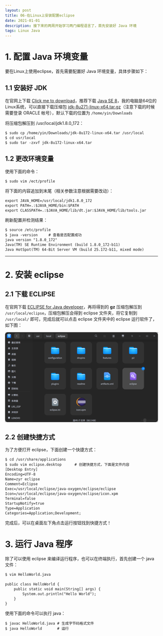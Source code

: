 ```yaml
---
layout: post
title: 06-在Linux上安装配置eclipse
date: 2021-01-01
description: 接下来的两周开始学习两门编程语言了，首先安装好 Java 环境
tags: Linux Java
---
```


# 1. 配置 Java 环境变量

要在Linux上使用eclipse，首先需要配置好 Java 环境变量，具体步骤如下：

## 1.1 安装好 JDK

在官网上下载 [Click me to download](https://www.oracle.com/cn/java/technologies/javase-downloads.html)，推荐下载 [Java SE 8](https://www.oracle.com/cn/java/technologies/javase/javase-jdk8-downloads.html)，我的电脑是64位的Linux系统，可以直接下载压缩包 [jdk-8u271-linux-x64.tar.gz](https://www.oracle.com/cn/java/technologies/javase/javase-jdk8-downloads.html#license-lightbox)（注意下载的时候需要登录 ORACLE 帐号），默认下载的位置为 `/home/yin/Downloads`

将压缩包解压到 /usr/local/jdk1.8.0_172：

```shell
$ sudo cp /home/yin/Downloads/jdk-8u172-linux-x64.tar /usr/local
$ cd usr/local
$ sudo tar -zxvf jdk-8u172-linux-x64.tar
```

## 1.2 更改环境变量

使用下面的命令：

```shell
$ sudo vim /ect/profile
```

将下面的内容追加到末尾（相关参数注意根据需要改动）：

```shell
export JAVA_HOME=/usr/local/jdk1.8.0_172
export PATH=.:$JAVA_HOME/bin:$PATH
export CLASSPATH=.:$JAVA_HOME/lib/dt.jar:$JAVA_HOME/lib/tools.jar
```

刷新配置并检测结果：

```shell
$ source /etc/profile
$ java -version		# 查看是否配置成功
java version "1.8.0_172"
Java(TM) SE Runtime Environment (build 1.8.0_172-b11)
Java HotSpot(TM) 64-Bit Server VM (build 25.172-b11, mixed mode)
```

---

# 2. 安装 eclipse

## 2.1 下载 ECLIPSE

在官网下载 [ECLIPSE for Java developer](https://www.eclipse.org/downloads/download.php?file=/technology/epp/downloads/release/2020-12/R/eclipse-java-2020-12-R-linux-gtk-x86_64.tar.gz)，再将得到的 **gz** 压缩包解压到 `/usr/local/eclipse`，压缩包解压会得到 eclipse 文件夹，将它复制到 `/usr/local/` 即可，完成后就可以点击 eclipse 文件夹中的 eclipse 运行软件了，如下图：

<img src="/images/posts/blogImages/image-20201231210908855.png" width=920>



## 2.2 创建快捷方式

为了方便打开 eclipse，下面创建一个快捷方式：

```shell
$ cd /usr/share/applications
$ sudo vim eclipse.desktop		# 创建快捷方式，下面是文件内容
[Desktop Entry]
Encoding=UTF-8
Name=zyr eclipse
Comment=Eclipse
Exec=/usr/local/eclipse/java-oxygen/eclipse/eclipse
Icon=/usr/local/eclipse/java-oxygen/eclipse/icon.xpm
Terminal=false
StartupNotify=true
Type=Application
Categories=Application;Development;
```

完成后，可以在桌面左下角点击运行按钮找到快捷方式！



# 3. 运行 Java 程序

除了可以使用 eclipse 来编译运行程序，也可以在终端执行，首先创建一个 java 文件：

```shell
$ vim HelloWorld.java

public class HelloWorld {
    public static void main(String[] args) {
        System.out.println("Hello World");
    }
}
```

使用下面的命令可以执行 java：

```shell
$ javac HelloWorld.java	# 生成字节码格式文件
$ java HelloWorld		# 运行
```
